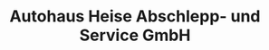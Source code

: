 ---
title: "Autohaus Heise Abschlepp- und Service GmbH"
url: /dessau-rosslau/autohaus-heise-abschlepp-und-service-gmbh/
shop: Autowerkstatt
---